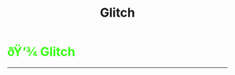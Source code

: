 ﻿---
lang: en-US
title: Glitch
prev: Doppelganger
next: Huntsman
---

# <font color="#39ff14">ðŸ‘¾ <b>Glitch</b></font> <Badge text="Killing" type="tip" vertical="middle"/>
---

